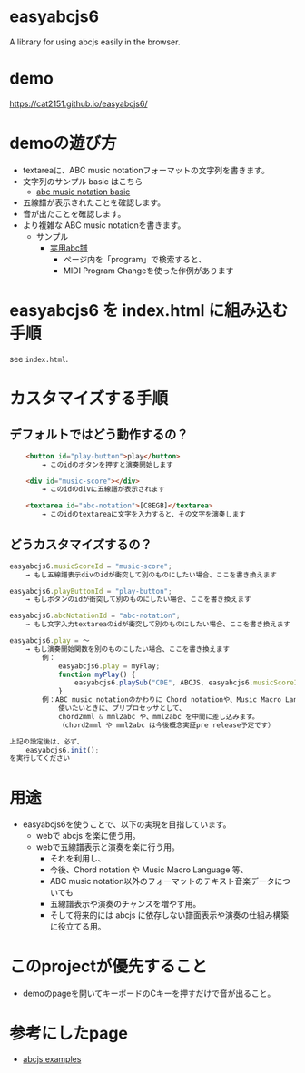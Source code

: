 # easyabcjs6
A library for using abcjs easily in the browser.

# demo
https://cat2151.github.io/easyabcjs6/

# demoの遊び方
- textareaに、ABC music notationフォーマットの文字列を書きます。
- 文字列のサンプル basic はこちら
    - [abc music notation basic](http://www.lesession.co.uk/abc/abc_notation.htm)
- 五線譜が表示されたことを確認します。
- 音が出たことを確認します。
- より複雑な ABC music notationを書きます。
    - サンプル
        - [実用abc譜](https://www.asahi-net.or.jp/~mf4n-nmr/abc_notation.html)
            - ページ内を「program」で検索すると、
            - MIDI Program Changeを使った作例があります

# easyabcjs6 を index.html に組み込む手順
see `index.html`.

# カスタマイズする手順
## デフォルトではどう動作するの？
```html
    <button id="play-button">play</button>
        → このidのボタンを押すと演奏開始します

    <div id="music-score"></div>
        → このidのdivに五線譜が表示されます

    <textarea id="abc-notation">[C8EGB]</textarea>
        → このidのtextareaに文字を入力すると、その文字を演奏します
```
## どうカスタマイズするの？
```JavaScript
easyabcjs6.musicScoreId = "music-score";
    → もし五線譜表示divのidが衝突して別のものにしたい場合、ここを書き換えます

easyabcjs6.playButtonId = "play-button";
    → もしボタンのidが衝突して別のものにしたい場合、ここを書き換えます

easyabcjs6.abcNotationId = "abc-notation";
    → もし文字入力textareaのidが衝突して別のものにしたい場合、ここを書き換えます

easyabcjs6.play = ～
    → もし演奏開始関数を別のものにしたい場合、ここを書き換えます
        例：
            easyabcjs6.play = myPlay;
            function myPlay() {
                easyabcjs6.playSub("CDE", ABCJS, easyabcjs6.musicScoreId);
            }
        例：ABC music notationのかわりに Chord notationや、Music Macro Languageを
            使いたいときに、プリプロセッサとして、
            chord2mml & mml2abc や、mml2abc を中間に差し込みます。
            （chord2mml や mml2abc は今後概念実証pre release予定です）

上記の設定後は、必ず、
    easyabcjs6.init();
を実行してください
```

# 用途
- easyabcjs6を使うことで、以下の実現を目指しています。
    - webで abcjs を楽に使う用。
    - webで五線譜表示と演奏を楽に行う用。
        - それを利用し、
        - 今後、Chord notation や Music Macro Language 等、
        - ABC music notation以外のフォーマットのテキスト音楽データについても
        - 五線譜表示や演奏のチャンスを増やす用。
        - そして将来的には abcjs に依存しない譜面表示や演奏の仕組み構築に役立てる用。

# このprojectが優先すること
- demoのpageを開いてキーボードのCキーを押すだけで音が出ること。

# 参考にしたpage
- [abcjs examples](https://paulrosen.github.io/abcjs/examples/toc.html)
